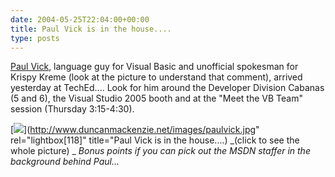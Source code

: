 ```yaml
---
date: 2004-05-25T22:04:00+00:00
title: Paul Vick is in the house....
type: posts
---
```

[Paul Vick](http://www.panopticoncentral.net/), language guy for Visual Basic and unofficial spokesman for Krispy Kreme (look at the picture to understand that comment), arrived yesterday at TechEd.... Look for him around the Developer Division Cabanas (5 and 6), the Visual Studio 2005 booth and at the "Meet the VB Team" session (Thursday 3:15-4:30).

[<img src="http://www.duncanmackenzie.net/images/paulvick_thumb.jpg" border="0" />](http://www.duncanmackenzie.net/images/paulvick.jpg" rel="lightbox[118]" title="Paul Vick is in the house....)
_(click to see the whole picture)
_
_Bonus points if you can pick out the MSDN staffer in the background behind Paul..._
